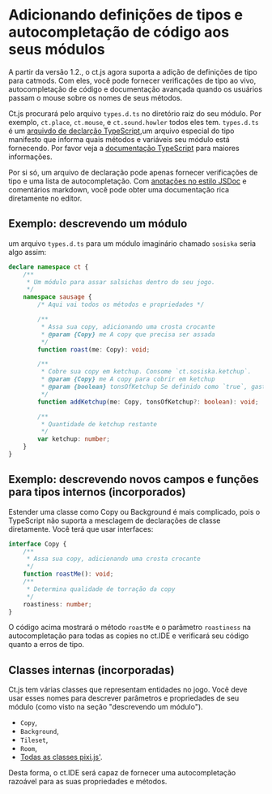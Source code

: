 # Adicionando definições de tipos e autocompletação de código aos seus módulos

A partir da versão 1.2., o ct.js agora suporta a adição de definições de tipo para catmods. Com eles, você pode fornecer verificações de tipo ao vivo, autocompletação de código e documentação avançada quando os usuários passam o mouse sobre os nomes de seus métodos.

Ct.js procurará pelo arquivo `types.d.ts` no diretório raiz do seu módulo. Por exemplo, `ct.place`, `ct.mouse`, e `ct.sound.howler` todos eles tem. `types.d.ts` é um [arquivdo de declarção TypeScript](https://www.typescriptlang.org/docs/handbook/declaration-files/introduction.html),um arquivo especial do tipo manifesto que informa quais métodos e variáveis ​​seu módulo está fornecendo. Por favor veja a [documentação TypeScript](https://www.typescriptlang.org/docs/home.html) para maiores informações.

Por si só, um arquivo de declaração pode apenas fornecer verificações de tipo e uma lista de autocompletação. Com [anotações no estilo JSDoc](https://jsdoc.app/) e comentários markdown, você pode obter uma documentação rica diretamente no editor.

## Exemplo: descrevendo um módulo

um arquivo `types.d.ts` para um módulo imaginário chamado `sosiska` seria algo assim:

```typescript
declare namespace ct {
    /**
     * Um módulo para assar salsichas dentro do seu jogo.
     */
    namespace sausage {
        /* Aqui vai todos os métodos e propriedades */

        /**
         * Assa sua copy, adicionando uma crosta crocante
         * @param {Copy} me A copy que precisa ser assada
         */
        function roast(me: Copy): void;

        /**
         * Cobre sua copy em ketchup. Consome `ct.sosiska.ketchup`.
         * @param {Copy} me A copy para cobrir em ketchup
         * @param {boolean} tonsOfKetchup Se definido como `true`, gastará MUITO ketchup nesta copy em particular
         */
        function addKetchup(me: Copy, tonsOfKetchup?: boolean): void;

        /**
         * Quantidade de ketchup restante
         */
        var ketchup: number;
    }
}
```

## Exemplo: descrevendo novos campos e funções para tipos internos (incorporados)

Estender uma classe como Copy ou Background é mais complicado, pois o TypeScript não suporta a mesclagem de declarações de classe diretamente. Você terá que usar interfaces:

```ts
interface Copy {
    /**
     * Assa sua copy, adicionando uma crosta crocante
     */
    function roastMe(): void;
    /**
     * Determina qualidade de torração da copy
     */
    roastiness: number;
}
```

O código acima mostrará o método `roastMe` e o parâmetro `roastiness` na autocompletação para todas as copies no ct.IDE e verificará seu código quanto a erros de tipo.

## Classes internas (incorporadas)

Ct.js tem várias classes que representam entidades no jogo. Você deve usar esses nomes para descrever parâmetros e propriedades de seu módulo (como visto na seção "descrevendo um módulo").

* `Copy`,
* `Background`,
* `Tileset`,
* `Room`,
* [Todas as classes pixi.js'](https://pixijs.download/release/docs/index.html).

Desta forma, o ct.IDE será capaz de fornecer uma autocompletação razoável ​​para as suas propriedades e métodos.